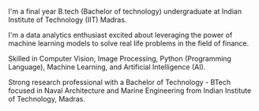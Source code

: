 I'm a final year B.tech (Bachelor of technology) undergraduate at Indian Institute of Technology (IIT) Madras.

I'm a data analytics enthusiast excited about leveraging the power of machine learning models to solve real life problems in the field of finance.

Skilled in Computer Vision, Image Processing, Python (Programming Language), Machine Learning, and Artificial Intelligence (AI).

Strong research professional with a Bachelor of Technology - BTech focused in Naval Architecture and Marine Engineering from Indian Institute of Technology, Madras.

<!---
harikishorep122/harikishorep122 is a ✨ special ✨ repository because its `README.md` (this file) appears on your GitHub profile.
You can click the Preview link to take a look at your changes.
--->
